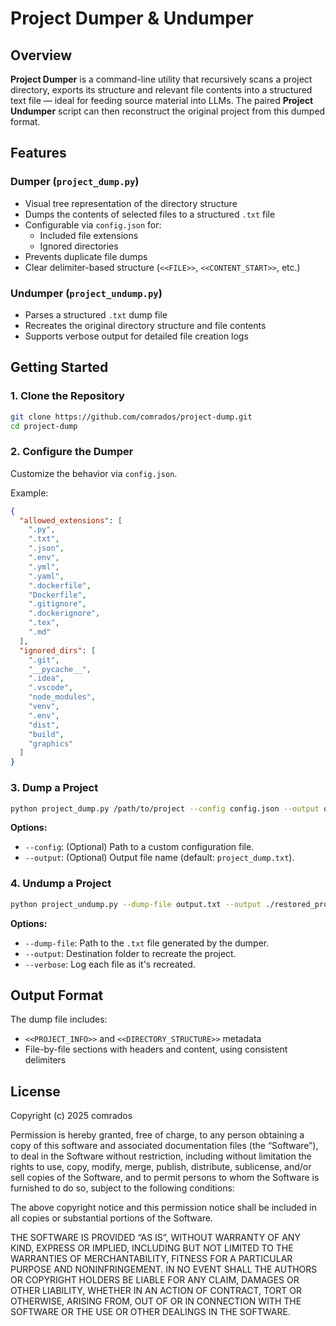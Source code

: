 # Project Dumper & Undumper

## Overview
**Project Dumper** is a command-line utility that recursively scans a project directory, exports its structure and relevant file contents into a structured text file — ideal for feeding source material into LLMs. The paired **Project Undumper** script can then reconstruct the original project from this dumped format.

## Features

### Dumper (`project_dump.py`)
- Visual tree representation of the directory structure
- Dumps the contents of selected files to a structured `.txt` file
- Configurable via `config.json` for:
  - Included file extensions
  - Ignored directories
- Prevents duplicate file dumps
- Clear delimiter-based structure (`<<FILE>>`, `<<CONTENT_START>>`, etc.)

### Undumper (`project_undump.py`)
- Parses a structured `.txt` dump file
- Recreates the original directory structure and file contents
- Supports verbose output for detailed file creation logs

## Getting Started

### 1. Clone the Repository
```bash
git clone https://github.com/comrados/project-dump.git
cd project-dump
```

### 2. Configure the Dumper
Customize the behavior via `config.json`.

Example:
```json
{
  "allowed_extensions": [
    ".py",
    ".txt",
    ".json",
    ".env",
    ".yml",
    ".yaml",
    ".dockerfile",
    "Dockerfile",
    ".gitignore",
    ".dockerignore",
    ".tex",
    ".md"
  ],
  "ignored_dirs": [
    ".git",
    "__pycache__",
    ".idea",
    ".vscode",
    "node_modules",
    "venv",
    ".env",
    "dist",
    "build",
    "graphics"
  ]
}
```

### 3. Dump a Project
```bash
python project_dump.py /path/to/project --config config.json --output output.txt
```

**Options:**
- `--config`: (Optional) Path to a custom configuration file.
- `--output`: (Optional) Output file name (default: `project_dump.txt`).

### 4. Undump a Project
```bash
python project_undump.py --dump-file output.txt --output ./restored_project --verbose
```

**Options:**
- `--dump-file`: Path to the `.txt` file generated by the dumper.
- `--output`: Destination folder to recreate the project.
- `--verbose`: Log each file as it's recreated.

## Output Format
The dump file includes:
- `<<PROJECT_INFO>>` and `<<DIRECTORY_STRUCTURE>>` metadata
- File-by-file sections with headers and content, using consistent delimiters

## License
Copyright (c) 2025 comrados

Permission is hereby granted, free of charge, to any person obtaining a copy of this software and associated documentation files (the “Software”), to deal in the Software without restriction, including without limitation the rights to use, copy, modify, merge, publish, distribute, sublicense, and/or sell copies of the Software, and to permit persons to whom the Software is furnished to do so, subject to the following conditions:

The above copyright notice and this permission notice shall be included in all copies or substantial portions of the Software.

THE SOFTWARE IS PROVIDED “AS IS”, WITHOUT WARRANTY OF ANY KIND, EXPRESS OR IMPLIED, INCLUDING BUT NOT LIMITED TO THE WARRANTIES OF MERCHANTABILITY, FITNESS FOR A PARTICULAR PURPOSE AND NONINFRINGEMENT. IN NO EVENT SHALL THE AUTHORS OR COPYRIGHT HOLDERS BE LIABLE FOR ANY CLAIM, DAMAGES OR OTHER LIABILITY, WHETHER IN AN ACTION OF CONTRACT, TORT OR OTHERWISE, ARISING FROM, OUT OF OR IN CONNECTION WITH THE SOFTWARE OR THE USE OR OTHER DEALINGS IN THE SOFTWARE.
